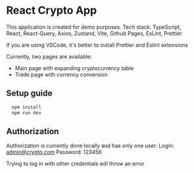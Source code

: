 # React Crypto App

This application is created for demo purposes.
Tech stack: TypeScript, React, React-Query, Axios, Zustand, Vite, Github Pages, EsLint, Prettier

If you are using VSCode, it's better to install Prettier and Eslint extensions

Currently, two pages are available:

- Main page with expanding cryptocurrency table
- Trade page with currency conversion

## Setup guide

```js
  npm install
  npm run dev
```

## Authorization

Authorization is currently done locally and has only one user:
Login: admin@crypto.com
Password: 123456

Trying to log in with other credentials will throw an error
